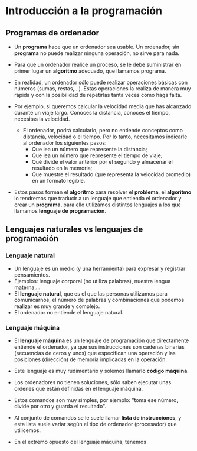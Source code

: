 # Introducción a la programación

## Programas de ordenador

* Un **programa** hace que un ordenador sea usable. Un ordenador, sin **programa** no puede realizar ninguna operación, no sirve para nada.
* Para que un ordenador realice un proceso, se le debe suministrar en primer lugar un **algoritmo** adecuado, que llamamos programa.
* En realidad, un ordenador sólo puede realizar operaciones básicas con números (sumas, restas,...). Estas operaciones la realiza de manera muy rápida y con la posibilidad de repetirlas tanta veces como haga falta.

* Por ejemplo, si queremos calcular la velocidad media que has alcanzado durante un viaje largo. Conoces la distancia, conoces el tiempo, necesitas la velocidad.
    * El ordenador, podrá calcularlo, pero no entiende conceptos como distancia, velocidad o el tiempo. Por lo tanto, necesitamos indicarle al ordenador los siguientes pasos:
        * Que lea un número que represente la distancia;
        * Que lea un número que represente el tiempo de viaje;
        * Qué divide el valor anterior por el segundo y almacenar el resultado en la memoria;
        * Que muestre el resultado (que representa la velocidad promedio) en un formato legible.

* Estos pasos forman el **algoritmo** para resolver el **problema**, el **algoritmo** lo tendremos que traducir a un lenguaje que entienda el ordenador y crear un **programa**, para ello utilizamos distintos lenguajes a los que llamamos **lenguaje de programación**.

## Lenguajes naturales vs lenguajes de programación

### Lenguaje natural

* Un lenguaje es un medio (y una herramienta) para expresar y registrar pensamientos.
* Ejemplos: lenguaje corporal (no utiliza palabras), nuestra lengua materna,...
* El **lenguaje natural**, que es el que las personas utilizamos para comunicarnos, el número de palabras y combinaciones que podemos realizar es muy grande y complejo.
* El ordenador no entiende el lenguaje natural.

### Lenguaje máquina

* El **lenguaje máquina** es un lenguaje de programación que directamente entiende el ordenador, ya que sus instrucciones son cadenas binarias (secuencias de ceros y unos) que especifican una operación y las posiciones (dirección) de memoria implicadas en la operación.
* Este lenguaje es muy rudimentario y solemos llamarlo **código máquina**.








* Los ordenadores no tienen soluciones, sólo saben ejecutar unas ordenes que están definidas en el lenguaje máquina.
* Estos comandos son muy simples, por ejemplo: "toma ese número, divide por otro y guarda el resultado".
* Al conjunto de comandos se le suele llamar **lista de instrucciones**, y esta lista suele variar según el tipo de ordenador (procesador) que utilicemos.
* En el extremo opuesto del lenguaje máquina, tenemos
